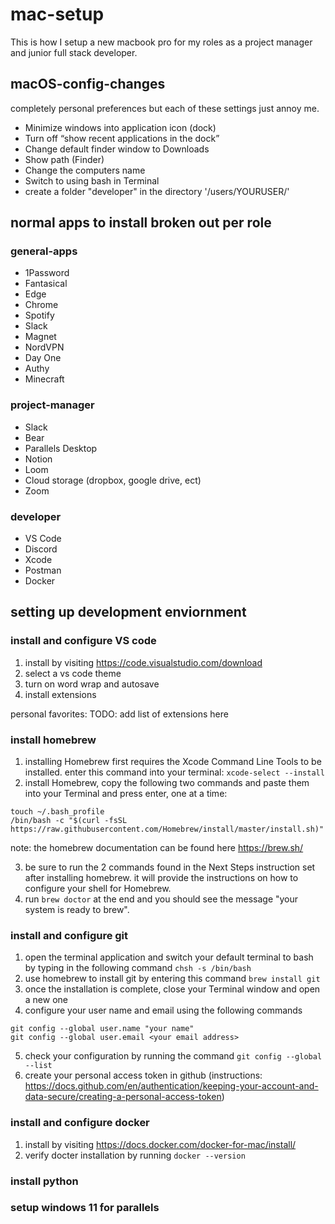 # mac-setup

This is how I setup a new macbook pro for my roles as a project manager and junior full stack developer.

## macOS-config-changes
completely personal preferences but each of these settings just annoy me.

- Minimize windows into application icon (dock)
- Turn off “show recent applications in the dock”
- Change default finder window to Downloads
- Show path (Finder)
- Change the computers name
- Switch to using bash in Terminal
- create a folder "developer" in the directory '/users/YOURUSER/'

## normal apps to install broken out per role

### general-apps
- 1Password
- Fantasical
- Edge
- Chrome
- Spotify
- Slack
- Magnet
- NordVPN
- Day One
- Authy
- Minecraft

### project-manager 
- Slack
- Bear
- Parallels Desktop
- Notion
- Loom
- Cloud storage (dropbox, google drive, ect)
- Zoom

### developer
- VS Code
- Discord
- Xcode
- Postman
- Docker

## setting up development enviornment

### install and configure VS code
1. install by visiting https://code.visualstudio.com/download
2. select a vs code theme 
3. turn on word wrap and autosave
4. install extensions

personal favorites:
TODO: add list of extensions here

### install homebrew
1. installing Homebrew first requires the Xcode Command Line Tools to be installed. enter this command into your terminal: ```xcode-select --install```
2. install Homebrew, copy the following two commands and paste them into your Terminal and press enter, one at a time:

```
touch ~/.bash_profile
/bin/bash -c "$(curl -fsSL https://raw.githubusercontent.com/Homebrew/install/master/install.sh)"
```
note: the homebrew documentation can be found here https://brew.sh/

3. be sure to run the 2 commands found in the Next Steps instruction set after installing homebrew. it will provide the instructions on how to configure your shell for Homebrew.
4. run ```brew doctor``` at the end and you should see the message "your system is ready to brew". 

### install and configure git
1. open the terminal application and switch your default terminal to bash by typing in the following command ```chsh -s /bin/bash```
2. use homebrew to install git by entering this command ```brew install git```
3. once the installation is complete, close your Terminal window and open a new one
4. configure your user name and email using the following commands

```
git config --global user.name "your name"
git config --global user.email <your email address>
```

5. check your configuration by running the command ```git config --global --list```
6. create your personal access token in github (instructions: https://docs.github.com/en/authentication/keeping-your-account-and-data-secure/creating-a-personal-access-token)

### install and configure docker
1. install by visiting https://docs.docker.com/docker-for-mac/install/
2. verify docter installation by running ```docker --version```

### install python

### setup windows 11 for parallels

